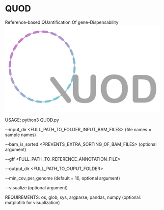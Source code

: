 # QUOD
Reference-based QUantification Of gene-Dispensability
![alt text](https://github.com/KatharinaFrey/QUOD/blob/master/QUOD_logo.jpg)


USAGE:
python3 QUOD.py

--input_dir <FULL_PATH_TO_FOLDER_INPUT_BAM_FILES> (file names = sample names)

--bam_is_sorted <PREVENTS_EXTRA_SORTING_OF_BAM_FILES> (optional argument)

--gff <FULL_PATH_TO_REFERENCE_ANNOTATION_FILE>

--output_dir <FULL_PATH_TO_OUPUT_FOLDER>

--min_cov_per_genome <INTEGER> (default = 10, optional argument)

--visualize (optional argument)

REQUIREMENTS: os, glob, sys, argparse, pandas, numpy (optional: matplotlib for visualization)
